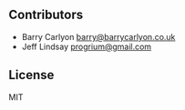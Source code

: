 Contributors
------------
 * Barry Carlyon <barry@barrycarlyon.co.uk>
 * Jeff Lindsay <progrium@gmail.com>

License
-------
MIT
